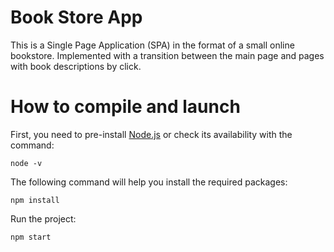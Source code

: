 # Book Store App

This is a Single Page Application (SPA) in the format of a small online bookstore. Implemented with a transition between the main page and pages with book descriptions by click.

# How to compile and launch

First, you need to pre-install [Node.js](https://nodejs.org/en/download) or check its availability with the command:
```
node -v
```

The following command will help you install the required packages:
```
npm install
```
Run the project:
```
npm start
```

